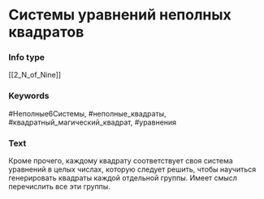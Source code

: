 # Системы уравнений неполных квадратов
### Info type
[[2_N_of_Nine]]
### Keywords
#Неполные6Системы, #неполные_квадраты, #квадратный_магический_квадрат, #уравнения
### Text
Кроме прочего, каждому квадрату соответствует своя система уравнений в целых числах, которую следует решить, чтобы научиться генерировать квадраты каждой отдельной группы. Имеет смысл перечислить все эти группы.